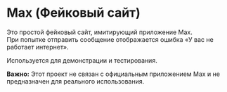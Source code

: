 # Max (Фейковый сайт)

Это простой фейковый сайт, имитирующий приложение Max.  
При попытке отправить сообщение отображается ошибка «У вас не работает интернет».  

Используется для демонстрации и тестирования.  

**Важно:** Этот проект не связан с официальным приложением Max и не предназначен для реального использования.
